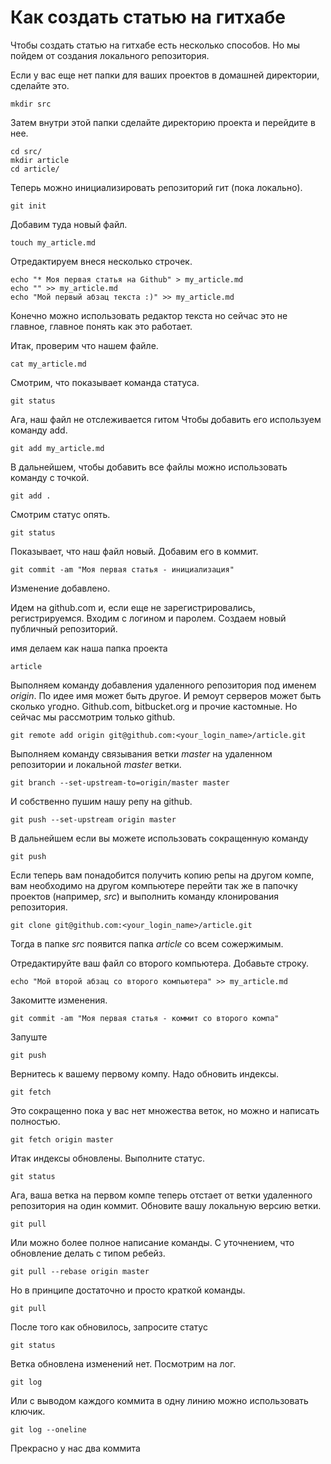 # Как создать статью на гитхабе

Чтобы создать статью на гитхабе есть несколько способов. Но мы пойдем от создания локального репозитория.

Если у вас еще нет папки для ваших проектов в домашней директории, сделайте это.

	mkdir src

Затем внутри этой папки сделайте директорию проекта и перейдите в нее.

	cd src/
	mkdir article
	cd article/

Теперь можно инициализировать репозиторий гит (пока локально).

	git init

Добавим туда новый файл.

	touch my_article.md

Отредактируем внеся несколько строчек.

	echo "* Моя первая статья на Github" > my_article.md
	echo "" >> my_article.md
	echo "Мой первый абзац текста :)" >> my_article.md

Конечно можно использовать редактор текста но сейчас это не главное, главное понять как это работает.

Итак, проверим что нашем файле.

	cat my_article.md

Смотрим, что показывает команда статуса.

	git status

Ага, наш файл не отслеживается гитом
Чтобы добавить его используем команду add.

	git add my_article.md

В дальнейшем, чтобы добавить все файлы можно использовать команду с точкой.

	git add .

Смотрим статус опять.

	git status

Показывает, что наш файл новый. Добавим его в коммит.

	git commit -am "Моя первая статья - инициализация"

Изменение добавлено.

Идем на github.com и, если еще не зарегистрировались, регистрируемся.
Входим с логином и паролем. Создаем новый публичный репозиторий.

имя делаем как наша папка проекта

	article

Выполняем команду добавления удаленного репозитория под именем _origin_. По идее имя может быть другое. 
И ремоут серверов может быть сколько угодно. Github.com, bitbucket.org и прочие кастомные.
Но сейчас мы рассмотрим только github.

	git remote add origin git@github.com:<your_login_name>/article.git

Выполняем команду связывания ветки _master_ на удаленном репозитории и локальной _master_ ветки.

	git branch --set-upstream-to=origin/master master

И собственно пушим нашу репу на github.

	git push --set-upstream origin master

В дальнейшем если вы можете использовать сокращенную команду

	git push

Если теперь вам понадобится получить копию репы на другом компе, 
вам необходимо на другом компьютере перейти так же в папочку проектов (например, _src_)
и выполнить команду клонирования репозитория.

	git clone git@github.com:<your_login_name>/article.git

Тогда в папке _src_ появится папка _article_ со всем сожержимым.

Отредактируйте ваш файл со второго компьютера. Добавьте строку.

	echo "Мой второй абзац со второго компьютера" >> my_article.md

Закомитте изменения.

	git commit -am "Моя первая статья - коммит со второго компа"

Запуште

	git push

Вернитесь к вашему первому компу. Надо обновить индексы.

	git fetch

Это сокращенно пока у вас нет множества веток, но можно и написать полностью.

	git fetch origin master

Итак индексы обновлены. Выполните статус.

	git status

Ага, ваша ветка на первом компе теперь отстает от ветки удаленного репозитория на один коммит.
Обновите вашу локальную версию ветки.

	git pull

Или можно более полное написание команды. С уточнением, что обновление делать с типом ребейз.

	git pull --rebase origin master

Но в принципе достаточно и просто краткой команды.

	git pull

После того как обновилось, запросите статус

	git status

Ветка обновлена изменений нет. Посмотрим на лог.

	git log

Или с выводом каждого коммита в одну линию можно использовать ключик.

	git log --oneline

Прекрасно у нас два коммита
